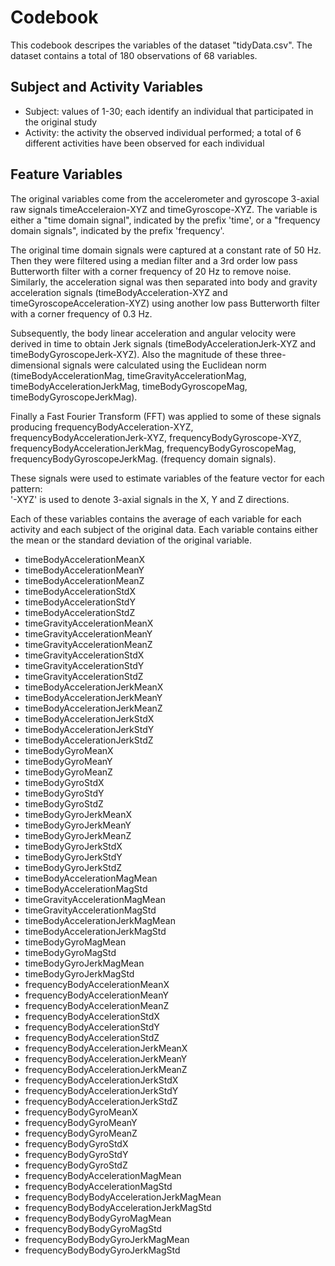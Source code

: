Codebook
========================================================
This codebook descripes the variables of the dataset "tidyData.csv".
The dataset contains a total of 180 observations of 68 variables.

## Subject and Activity Variables
- Subject: values of 1-30; each identify an individual that participated in the original study 
- Activity: the activity the observed individual performed; a total of 6 different activities have been observed for each individual

## Feature Variables
The original variables come from the accelerometer and gyroscope 3-axial raw signals timeAcceleraion-XYZ and timeGyroscope-XYZ. The variable is either a "time domain signal", indicated by the prefix 'time', or a "frequency domain signals", indicated by the prefix 'frequency'.

The original time domain signals were captured at a constant rate of 50 Hz. Then they were filtered using a median filter and a 3rd order low pass Butterworth filter with a corner frequency of 20 Hz to remove noise. Similarly, the acceleration signal was then separated into body and gravity acceleration signals (timeBodyAcceleration-XYZ and timeGyroscopeAcceleration-XYZ) using another low pass Butterworth filter with a corner frequency of 0.3 Hz.

Subsequently, the body linear acceleration and angular velocity were derived in time to obtain Jerk signals (timeBodyAccelerationJerk-XYZ and timeBodyGyroscopeJerk-XYZ). Also the magnitude of these three-dimensional signals were calculated using the Euclidean norm (timeBodyAccelerationMag, timeGravityAccelerationMag, timeBodyAccelerationJerkMag, timeBodyGyroscopeMag, timeBodyGyroscopeJerkMag). 

Finally a Fast Fourier Transform (FFT) was applied to some of these signals producing frequencyBodyAcceleration-XYZ, frequencyBodyAccelerationJerk-XYZ, frequencyBodyGyroscope-XYZ, frequencyBodyAccelerationJerkMag, frequencyBodyGyroscopeMag, frequencyBodyGyroscopeJerkMag. (frequency domain signals). 

These signals were used to estimate variables of the feature vector for each pattern:  
'-XYZ' is used to denote 3-axial signals in the X, Y and Z directions.

Each of these variables contains the average of each variable for each activity and each subject of the original data. Each variable contains either the mean or the standard deviation of the original variable.

- timeBodyAccelerationMeanX
- timeBodyAccelerationMeanY
- timeBodyAccelerationMeanZ
- timeBodyAccelerationStdX
- timeBodyAccelerationStdY
- timeBodyAccelerationStdZ
- timeGravityAccelerationMeanX
- timeGravityAccelerationMeanY
- timeGravityAccelerationMeanZ
- timeGravityAccelerationStdX
- timeGravityAccelerationStdY
- timeGravityAccelerationStdZ
- timeBodyAccelerationJerkMeanX
- timeBodyAccelerationJerkMeanY
- timeBodyAccelerationJerkMeanZ
- timeBodyAccelerationJerkStdX
- timeBodyAccelerationJerkStdY
- timeBodyAccelerationJerkStdZ
- timeBodyGyroMeanX
- timeBodyGyroMeanY
- timeBodyGyroMeanZ
- timeBodyGyroStdX
- timeBodyGyroStdY
- timeBodyGyroStdZ
- timeBodyGyroJerkMeanX
- timeBodyGyroJerkMeanY
- timeBodyGyroJerkMeanZ
- timeBodyGyroJerkStdX
- timeBodyGyroJerkStdY
- timeBodyGyroJerkStdZ
- timeBodyAccelerationMagMean
- timeBodyAccelerationMagStd
- timeGravityAccelerationMagMean
- timeGravityAccelerationMagStd
- timeBodyAccelerationJerkMagMean
- timeBodyAccelerationJerkMagStd
- timeBodyGyroMagMean
- timeBodyGyroMagStd
- timeBodyGyroJerkMagMean
- timeBodyGyroJerkMagStd
- frequencyBodyAccelerationMeanX
- frequencyBodyAccelerationMeanY
- frequencyBodyAccelerationMeanZ
- frequencyBodyAccelerationStdX
- frequencyBodyAccelerationStdY
- frequencyBodyAccelerationStdZ
- frequencyBodyAccelerationJerkMeanX
- frequencyBodyAccelerationJerkMeanY
- frequencyBodyAccelerationJerkMeanZ
- frequencyBodyAccelerationJerkStdX
- frequencyBodyAccelerationJerkStdY
- frequencyBodyAccelerationJerkStdZ
- frequencyBodyGyroMeanX
- frequencyBodyGyroMeanY
- frequencyBodyGyroMeanZ
- frequencyBodyGyroStdX
- frequencyBodyGyroStdY
- frequencyBodyGyroStdZ
- frequencyBodyAccelerationMagMean
- frequencyBodyAccelerationMagStd
- frequencyBodyBodyAccelerationJerkMagMean
- frequencyBodyBodyAccelerationJerkMagStd
- frequencyBodyBodyGyroMagMean
- frequencyBodyBodyGyroMagStd
- frequencyBodyBodyGyroJerkMagMean
- frequencyBodyBodyGyroJerkMagStd